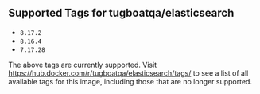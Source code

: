 ## Supported Tags for tugboatqa/elasticsearch

* `8.17.2`
* `8.16.4`
* `7.17.28`

The above tags are currently supported. Visit https://hub.docker.com/r/tugboatqa/elasticsearch/tags/ to see a list of all available tags for this image, including those that are no longer supported.
